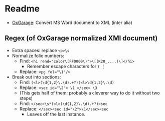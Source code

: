 # Readme

- [OxGarage](https://oxgarage.tei-c.org/#): Convert MS Word document to XML (inter alia)

## Regex (of OxGarage normalized XMl document)

- Extra spaces: replace `<p>\s`
- Normalize folio numbers:
  - Find: `<hi rend="color\(FF0000\)">\[(K20_....)\]</hi>`
    - Remember escape characters for `( [`
  - Replace: `<pg fol="\1"/>`
- Break out into sections:
  - Find: `(<l>(\d{1,2}\.\d).+?)(<l>\d{1,2}\.\d)`
  - Replace: `<sec id="\2"> \1 </sec> \3`
  - (This gets half of them; probably a cleverer way to do it without two steps)
  - Find: `</sec>\s*(<l>(\d{1,2}\.\d).+?)<sec`
  - Replace: `</sec><sec id="\2">\1</sec><sec`
    - Leaves off the last instance.
